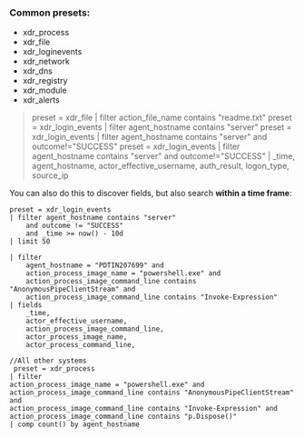 

### Common presets:
- xdr_process
- xdr_file
- xdr_loginevents
- xdr_network
- xdr_dns
- xdr_registry
- xdr_module
- xdr_alerts

> preset = xdr_file | filter action_file_name contains "readme.txt"
> preset = xdr_login_events | filter agent_hostname contains "server"
> preset = xdr_login_events | filter agent_hostname contains "server" and outcome!="SUCCESS"
> preset = xdr_login_events | filter agent_hostname contains "server" and outcome!="SUCCESS" | _time, agent_hostname, actor_effective_username, auth_result, logon_type, source_ip

You can also do this to discover fields, but also search **within a time frame**:

```
preset = xdr_login_events
| filter agent_hostname contains "server"
    and outcome != "SUCCESS"
    and _time >= now() - 10d
| limit 50
```


```
| filter
    agent_hostname = "PDTIN207699" and
    action_process_image_name = "powershell.exe" and
    action_process_image_command_line contains "AnonymousPipeClientStream" and
    action_process_image_command_line contains "Invoke-Expression"
| fields
    _time,
    actor_effective_username,
    action_process_image_command_line,
    actor_process_image_name,
    actor_process_command_line,
    
//All other systems
 preset = xdr_process
| filter
action_process_image_name = "powershell.exe" and
action_process_image_command_line contains "AnonymousPipeClientStream" and
action_process_image_command_line contains "Invoke-Expression" and
action_process_image_command_line contains "p.Dispose()"
| comp count() by agent_hostname
```



 
 
